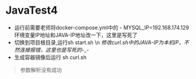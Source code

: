 # JavaTest4
* 运行前需要老师将docker-compose.yml中的  - MYSQL_IP=192.168.174.129环境变量IP地址和JAVA-IP地址改一下，这里是写死了
* 切换到项目根目录,运行sh start.sh
\n
*修改curl.sh中的JAVA-IP为本机IP，不然连接报错，这里也是写死的-_-*
* 生成容器镜像后运行 sh curl.sh

>参数解析没有成功

